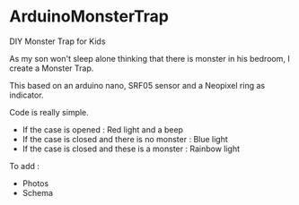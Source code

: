 # ArduinoMonsterTrap
DIY Monster Trap for Kids

As my son won't sleep alone thinking that there is monster in his bedroom, I create a Monster Trap. 

This based on an arduino nano, SRF05 sensor and a Neopixel ring as indicator. 

Code is really simple. 
- If the case is opened : Red light and a beep
- If the case is closed and there is no monster : Blue light
- If the case is closed and these is a monster : Rainbow light

To add : 
- Photos
- Schema
